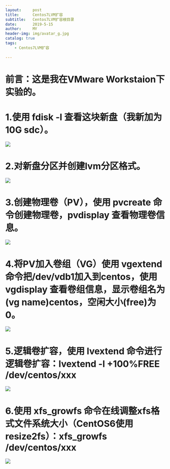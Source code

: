 ```yaml
---
layout:     post
title:      Centos7LVM扩容
subtitle:   Centos7LVM扩容根目录
date:       2019-5-15
author:     MY
header-img: img/avatar_g.jpg
catalog: true
tags:
    - Centos7LVM扩容
    
---
```


#  前言：这是我在VMware Workstaion下实验的。



#  1.使用 fdisk -l 查看这块新盘（我新加为10G sdc）。


![](LVM/LVM1_LI.png)




#  2.对新盘分区并创建lvm分区格式。


![](LVM/LVM2_LI.png)



#  3.创建物理卷（PV），使用 pvcreate 命令创建物理卷，pvdisplay 查看物理卷信息。


![](LVM/LVM3_LI.png)



 
#  4.将PV加入卷组（VG）使用 vgextend 命令把/dev/vdb1加入到centos，使用 vgdisplay 查看卷组信息，显示卷组名为(vg name)centos，空闲大小(free)为0。


![](LVM/LVM4_LI.png)




#  5.逻辑卷扩容，使用 lvextend 命令进行逻辑卷扩容：lvextend -l +100%FREE /dev/centos/xxx


![](LVM/LVM5_LI.png)



#  6.使用 xfs_growfs 命令在线调整xfs格式文件系统大小（CentOS6使用resize2fs）：xfs_growfs /dev/centos/xxx


![](LVM/LVM6_LI.png)



